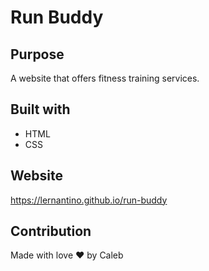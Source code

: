 # Run Buddy

## Purpose
A website that offers fitness training services.

## Built with
* HTML
* CSS

## Website
https://lernantino.github.io/run-buddy

## Contribution
Made with love ❤️ by Caleb
